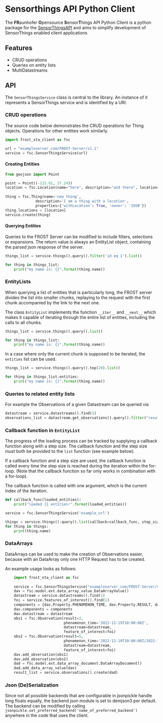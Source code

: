 # Sensorthings API Python Client

The **FR**aunhofer **O**pensource **S**ensor**T**hings API Python Client is a python package for the [SensorThingsAPI](https://github.com/opengeospatial/sensorthings) and aims to simplify development of SensorThings enabled client applications

## Features
* CRUD operations
* Queries on entity lists
* MultiDatastreams

## API

The `SensorThingsService` class is central to the library. An instance of it represents a SensorThings service and is 
identified by a URI.


### CRUD operations
The source code below demonstrates the CRUD operations for Thing objects. Operations for other entities work similarly.
```python
import frost_sta_client as fsc

url = "exampleserver.com/FROST-Server/v1.1"
service = fsc.SensorThingsService(url)
```
#### Creating Entities
```python
from geojson import Point

point = Point((-115.81, 37.24))
location = fsc.Location(name="here", description="and there", location=point, encoding_type='application/geo+json')
 
thing = fsc.Thing(name='new thing',
              description='I am a thing with a location',
              properties={'withLocation': True, 'owner': 'IOSB'})
thing.locations = [location]
service.create(thing)
```
#### Querying Entities
Queries to the FROST Server can be modified to include filters, selections or expansions. The return value is always
an EntityList object, containing the parsed json response of the server.
```python
things_list = service.things().query().filter('id eq 1').list()

for thing in things_list:
    print("my name is: {}".format(thing.name))
```
### EntityLists

When querying a list of entities that is particularly long, the FROST server divides the list into smaller chunks,
replaying to the request with the first chunk accompanied by the link to the next one.

The class `EntityList` implements the function `__iter__` and `__next__` which makes it capable of iterating 
through the entire list of entities, including the calls to all chunks.
```python
things_list = service.things().query().list()

for thing in things_list:
    print("my name is: {}".format(thing.name))
```

In a case where only the current chunk is supposed to be iterated, the `entities` list can be used.

```python
things_list = service.things().query().top(20).list()

for thing in things_list.entities:
    print("my name is: {}".format(thing.name))
```

### Queries to related entity lists

For example the Observations of a given Datastream can be queried via
```python
datastream = service.datastreams().find(1)
observations_list = datastream.get_observations().query().filter("result gt 10").list()
```

### Callback function in `EntityList`

The progress of the loading process can be tracked by supplying a callback function along with a step size. The callback
function and the step size must both be provided to the `list` function (see example below).

If a callback function and a step size are used, the callback function is called every time the step size is
reached during the iteration within the for-loop. (Note that the callback function so far only works in
combination with a for-loop).

The callback function is called with one argument, which is the current index of the iteration.

```python
def callback_func(loaded_entities):
    print("loaded {} entities!".format(loaded_entities))

service = fsc.SensorThingsService('example_url')

things = service.things().query().list(callback=callback_func, step_size=5)
for thing in things:
    print(thing.name)
```

### DataArrays
DataArrays can be used to make the creation of Observations easier, because with an DataArray only one HTTP Request
has to be created.

An example usage looks as follows:
```python
    import frost_sta_client as fsc
    
    service = fsc.SensorThingsService("exampleserver.com/FROST-Server/v1.1")
    dav = fsc.model.ext.data_array_value.DataArrayValue()
    datastream = service.datastreams().find(1)
    foi = service.features_of_interest().find(1)
    components = {dav.Property.PHENOMENON_TIME, dav.Property.RESULT, dav.Property.FEATURE_OF_INTEREST}
    dav.components = components
    dav.datastream = datastream
    obs1 = fsc.Observation(result=3,
                           phenomenon_time='2022-12-19T10:00:00Z',
                           datastream=datastream,
                           feature_of_interest=foi)
    obs2 = fsc.Observation(result=5,
                           phenomenon_time='2022-12-19T10:00:00Z/2022-12-19T11:00:00Z',
                           datastream=datastream,
                           feature_of_interest=foi)
    dav.add_observation(obs1)
    dav.add_observation(obs2)
    dad = fsc.model.ext.data_array_document.DataArrayDocument()
    dad.add_data_array_value(dav)
    result_list = service.observations().create(dad)
```

### Json (De)Serialization
Since not all possible backends that are configurable in jsonpickle handle long floats equally, the backend json
module is set to demjson3 per default. The backend can be modified by calling
`jsonpickle.set_preferred_backend('name_of_preferred_backend')` anywhere in the code that uses the client.
